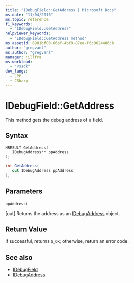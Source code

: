 ```yaml
---
title: "IDebugField::GetAddress | Microsoft Docs"
ms.date: "11/04/2016"
ms.topic: reference
f1_keywords:
  - "IDebugField::GetAddress"
helpviewer_keywords:
  - "IDebugField::GetAddress method"
ms.assetid: 6981bf03-66ef-4bf9-87ea-f6c9624486cb
author: "gregvanl"
ms.author: "gregvanl"
manager: jillfra
ms.workload:
  - "vssdk"
dev_langs:
  - CPP
  - CSharp
---
```

# IDebugField::GetAddress
This method gets the debug address of a field.

## Syntax

```cpp
HRESULT GetAddress( 
   IDebugAddress** ppAddress
);
```

```csharp
int GetAddress(
   out IDebugAddress ppAddress
);
```

## Parameters
 `ppAddress`\

 [out] Returns the address as an [IDebugAddress](../../../extensibility/debugger/reference/idebugaddress.md) object.

## Return Value
 If successful, returns `S_OK`; otherwise, return an error code.

## See also
- [IDebugField](../../../extensibility/debugger/reference/idebugfield.md)
- [IDebugAddress](../../../extensibility/debugger/reference/idebugaddress.md)